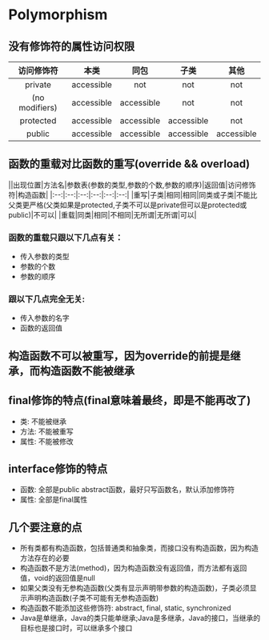 # Polymorphism

## 没有修饰符的属性访问权限
|访问修饰符|本类|同包|子类|其他|
|:--:|:--:|:--:|:--:|:--:|
|private|accessible|not|not|not|
|(no modifiers)|accessible|accessible|not|not|
|protected|accessible|accessible|accessible|not|
|public|accessible|accessible|accessible|accessible|

## 函数的重载对比函数的重写(override && overload)
||出现位置|方法名|参数表(参数的类型,参数的个数,参数的顺序)|返回值|访问修饰符|构造函数|
|:--:|:--:|:--:|:--:|:--:|:--:|
|重写|子类|相同|相同|同类或子类|不能比父类更严格(父类如果是protected,子类不可以是private但可以是protected或public)|不可以|
|重载|同类|相同|不相同|无所谓|无所谓|可以|
### 函数的重载只跟以下几点有关：
- 传入参数的类型
- 参数的个数
- 参数的顺序
### 跟以下几点完全无关:
- 传入参数的名字
- 函数的返回值
## 构造函数不可以被重写，因为override的前提是继承，而构造函数不能被继承

## final修饰的特点(final意味着最终，即是不能再改了)
- 类: 不能被继承
- 方法: 不能被重写
- 属性: 不能被修改

## interface修饰的特点
- 函数: 全部是public abstract函数，最好只写函数名，默认添加修饰符
- 属性: 全部是final属性

## 几个要注意的点
- 所有类都有构造函数，包括普通类和抽象类，而接口没有构造函数，因为构造方法存在的必要
- 构造函数不是方法(method)，因为构造函数没有返回值，而方法都有返回值，void的返回值是null
- 如果父类没有无参构造函数(父类有显示声明带参数的构造函数)，子类必须显示声明构造函数(子类不可能有无参构造函数)
- 构造函数不能添加这些修饰符: abstract, final, static, synchronized
- Java是单继承，Java的类只能单继承;Java是多继承，Java的接口，当继承的目标也是接口时，可以继承多个接口

